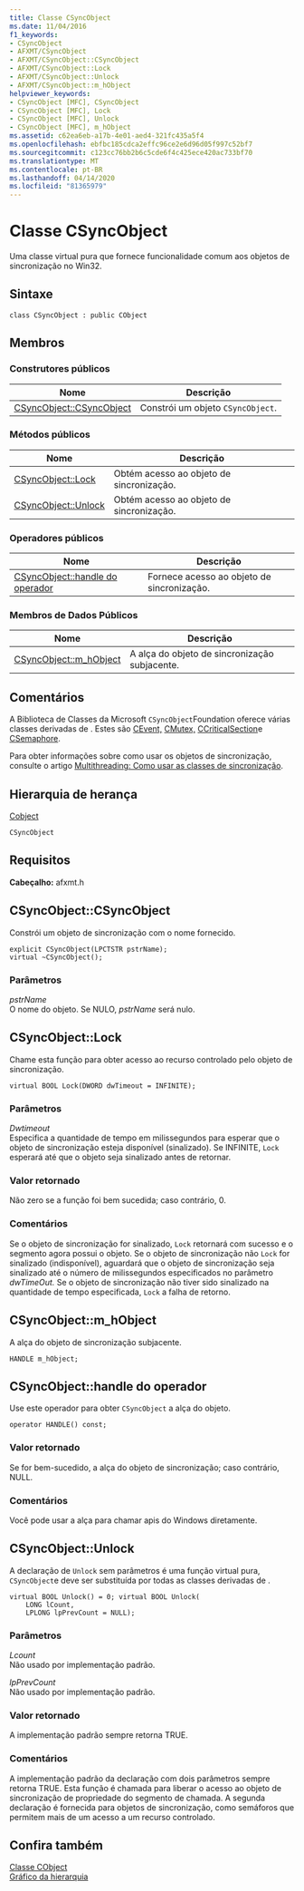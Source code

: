 ```yaml
---
title: Classe CSyncObject
ms.date: 11/04/2016
f1_keywords:
- CSyncObject
- AFXMT/CSyncObject
- AFXMT/CSyncObject::CSyncObject
- AFXMT/CSyncObject::Lock
- AFXMT/CSyncObject::Unlock
- AFXMT/CSyncObject::m_hObject
helpviewer_keywords:
- CSyncObject [MFC], CSyncObject
- CSyncObject [MFC], Lock
- CSyncObject [MFC], Unlock
- CSyncObject [MFC], m_hObject
ms.assetid: c62ea6eb-a17b-4e01-aed4-321fc435a5f4
ms.openlocfilehash: ebfbc185cdca2effc96ce2e6d96d05f997c52bf7
ms.sourcegitcommit: c123cc76bb2b6c5cde6f4c425ece420ac733bf70
ms.translationtype: MT
ms.contentlocale: pt-BR
ms.lasthandoff: 04/14/2020
ms.locfileid: "81365979"
---
```

# <a name="csyncobject-class"></a>Classe CSyncObject

Uma classe virtual pura que fornece funcionalidade comum aos objetos de sincronização no Win32.

## <a name="syntax"></a>Sintaxe

```
class CSyncObject : public CObject
```

## <a name="members"></a>Membros

### <a name="public-constructors"></a>Construtores públicos

|Nome|Descrição|
|----------|-----------------|
|[CSyncObject::CSyncObject](#csyncobject)|Constrói um objeto `CSyncObject`.|

### <a name="public-methods"></a>Métodos públicos

|Nome|Descrição|
|----------|-----------------|
|[CSyncObject::Lock](#lock)|Obtém acesso ao objeto de sincronização.|
|[CSyncObject::Unlock](#unlock)|Obtém acesso ao objeto de sincronização.|

### <a name="public-operators"></a>Operadores públicos

|Nome|Descrição|
|----------|-----------------|
|[CSyncObject::handle do operador](#operator_handle)|Fornece acesso ao objeto de sincronização.|

### <a name="public-data-members"></a>Membros de Dados Públicos

|Nome|Descrição|
|----------|-----------------|
|[CSyncObject::m_hObject](#m_hobject)|A alça do objeto de sincronização subjacente.|

## <a name="remarks"></a>Comentários

A Biblioteca de Classes da Microsoft `CSyncObject`Foundation oferece várias classes derivadas de . Estes são [CEvent,](../../mfc/reference/cevent-class.md) [CMutex,](../../mfc/reference/cmutex-class.md) [CCriticalSection](../../mfc/reference/ccriticalsection-class.md)e [CSemaphore](../../mfc/reference/csemaphore-class.md).

Para obter informações sobre como usar os objetos de sincronização, consulte o artigo [Multithreading: Como usar as classes de sincronização](../../parallel/multithreading-how-to-use-the-synchronization-classes.md).

## <a name="inheritance-hierarchy"></a>Hierarquia de herança

[Cobject](../../mfc/reference/cobject-class.md)

`CSyncObject`

## <a name="requirements"></a>Requisitos

**Cabeçalho:** afxmt.h

## <a name="csyncobjectcsyncobject"></a><a name="csyncobject"></a>CSyncObject::CSyncObject

Constrói um objeto de sincronização com o nome fornecido.

```
explicit CSyncObject(LPCTSTR pstrName);
virtual ~CSyncObject();
```

### <a name="parameters"></a>Parâmetros

*pstrName*<br/>
O nome do objeto. Se NULO, *pstrName* será nulo.

## <a name="csyncobjectlock"></a><a name="lock"></a>CSyncObject::Lock

Chame esta função para obter acesso ao recurso controlado pelo objeto de sincronização.

```
virtual BOOL Lock(DWORD dwTimeout = INFINITE);
```

### <a name="parameters"></a>Parâmetros

*Dwtimeout*<br/>
Especifica a quantidade de tempo em milissegundos para esperar que o objeto de sincronização esteja disponível (sinalizado). Se INFINITE, `Lock` esperará até que o objeto seja sinalizado antes de retornar.

### <a name="return-value"></a>Valor retornado

Não zero se a função foi bem sucedida; caso contrário, 0.

### <a name="remarks"></a>Comentários

Se o objeto de sincronização for sinalizado, `Lock` retornará com sucesso e o segmento agora possui o objeto. Se o objeto de sincronização não `Lock` for sinalizado (indisponível), aguardará que o objeto de sincronização seja sinalizado até o número de milissegundos especificados no parâmetro *dwTimeOut.* Se o objeto de sincronização não tiver sido sinalizado na quantidade de tempo especificada, `Lock` a falha de retorno.

## <a name="csyncobjectm_hobject"></a><a name="m_hobject"></a>CSyncObject::m_hObject

A alça do objeto de sincronização subjacente.

```
HANDLE m_hObject;
```

## <a name="csyncobjectoperator-handle"></a><a name="operator_handle"></a>CSyncObject::handle do operador

Use este operador para obter `CSyncObject` a alça do objeto.

```
operator HANDLE() const;
```

### <a name="return-value"></a>Valor retornado

Se for bem-sucedido, a alça do objeto de sincronização; caso contrário, NULL.

### <a name="remarks"></a>Comentários

Você pode usar a alça para chamar apis do Windows diretamente.

## <a name="csyncobjectunlock"></a><a name="unlock"></a>CSyncObject::Unlock

A declaração de `Unlock` sem parâmetros é uma função virtual pura, `CSyncObject`e deve ser substituída por todas as classes derivadas de .

```
virtual BOOL Unlock() = 0; virtual BOOL Unlock(
    LONG lCount,
    LPLONG lpPrevCount = NULL);
```

### <a name="parameters"></a>Parâmetros

*Lcount*<br/>
Não usado por implementação padrão.

*lpPrevCount*<br/>
Não usado por implementação padrão.

### <a name="return-value"></a>Valor retornado

A implementação padrão sempre retorna TRUE.

### <a name="remarks"></a>Comentários

A implementação padrão da declaração com dois parâmetros sempre retorna TRUE. Esta função é chamada para liberar o acesso ao objeto de sincronização de propriedade do segmento de chamada. A segunda declaração é fornecida para objetos de sincronização, como semáforos que permitem mais de um acesso a um recurso controlado.

## <a name="see-also"></a>Confira também

[Classe CObject](../../mfc/reference/cobject-class.md)<br/>
[Gráfico da hierarquia](../../mfc/hierarchy-chart.md)
